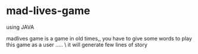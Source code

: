 # mad-lives-game
using JAVA

madlives game is a game in old times,,  you have to give some words to play this game as a user .....
\ it will generate few lines of story
